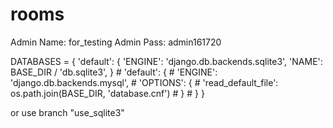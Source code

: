# rooms


Admin Name: for_testing
Admin Pass: admin161720


DATABASES = {
    'default': {
        'ENGINE': 'django.db.backends.sqlite3',
        'NAME': BASE_DIR / 'db.sqlite3',
    }
    # 'default': {
    #     'ENGINE': 'django.db.backends.mysql',
    #     'OPTIONS': {
    #         'read_default_file': os.path.join(BASE_DIR, 'database.cnf')
    #     }
    # }
}

or use branch "use_sqlite3"